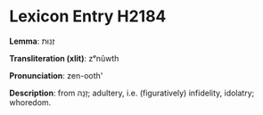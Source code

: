 # Lexicon Entry H2184

**Lemma**: זְנוּת

**Transliteration (xlit)**: zᵉnûwth

**Pronunciation**: zen-ooth'

**Description**:
from זָנָה; adultery, i.e. (figuratively) infidelity, idolatry; whoredom.
